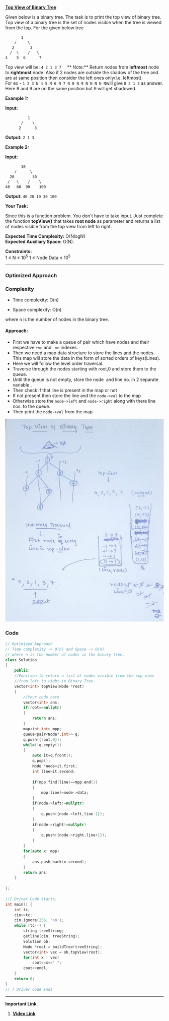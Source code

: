 
**[Top View of Binary Tree](https://www.geeksforgeeks.org/problems/top-view-of-binary-tree/1)**


Given below is a binary tree. The task is to print the top view of binary tree. Top view of a binary tree is the set of nodes visible when the tree is viewed from the top. For the given below tree

```
       1  
    /     \  
   2       3  
  /  \    /   \  
4    5  6      7
```

Top view will be: `4 2 1 3 7  `
**
Note:** Return nodes from **leftmost** node to **rightmost** node. Also if 2 nodes are outside the shadow of the tree and are at same position then consider the left ones only(i.e. leftmost).   
For ex - `1 2 3 N 4 5 N 6 N 7 N 8 N 9 N N N N N`will give `8 2 1 3` as answer. Here 8 and 9 are on the same position but 9 will get shadowed.


**Example 1:**

**Input:**
```
	      1
	   /    \
	  2      3
```

**Output:** `2 1 3`


**Example 2:**

**Input:**
```
       10
    /      \
  20        30
 /   \    /    \
40   60  90    100
```

**Output:** `40 20 10 30 100`

**Your Task:**  

Since this is a function problem. You don't have to take input. Just complete the function **topView()** that takes **root node** as parameter and returns a list of nodes visible from the top view from left to right.

**Expected Time Complexity:** O(NlogN)  
**Expected Auxiliary Space:** O(N).

**Constraints:**  
1 ≤ N ≤ 10<sup>5</sup>
1 ≤ Node Data ≤ 10<sup>5</sup>


***

### Optimized Approach

### Complexity

- Time complexity: O(n)
    
- Space complexity: O(n)
    
where n is the number of nodes in the binary tree.

#### Approach: 

- First we have to make a queue of pair which have nodes and their respective `+ve` and `-ve` indexes.
- Then we need a map data structure to store the lines and the nodes. This map will store the data in the form of sorted orders of keys(Lines).
- Here we will follow the level order traversal.
- Traverse through the nodes starting with root,0 and store them to the queue.
- Until the queue is not empty, store the node  and line no. in 2 separate variable .
- Then check if that line is present in the map or not
- If not present then store the line and the `node->val` to the map
- Otherwise store the `node->left` and `node->right` along with there line nos. to the queue.
- Then print the `node->val` from the map

![image](../Image/Top_View_of_a_Binary_Tree.jpg)

### Code

```cpp
// Optimized Approach
// Time complexity -> O(n) and Space -> O(n)
// where n is the number of nodes in the binary tree.
class Solution
{
    public:
    //Function to return a list of nodes visible from the top view 
    //from left to right in Binary Tree.
    vector<int> topView(Node *root)
    {
        //Your code here
        vector<int> ans;
        if(root==nullptr)
        {
            return ans;
        }
        map<int,int> mpp;
        queue<pair<Node*,int>> q;
        q.push({root,0});
        while(!q.empty())
        {
            auto it=q.front();
            q.pop();
            Node *node=it.first;
            int line=it.second;
            
            if(mpp.find(line)==mpp.end())
            {
                mpp[line]=node->data;
            }
            if(node->left!=nullptr)
            {
                q.push({node->left,line-1});
            }
            if(node->right!=nullptr)
            {
                q.push({node->right,line+1});
            }
        }
        for(auto x: mpp)
        {
            ans.push_back(x.second);
        }
        return ans;
    }

};

//{ Driver Code Starts.
int main() {
    int tc;
    cin>>tc;
    cin.ignore(256, '\n');
    while (tc--) {
        string treeString;
        getline(cin, treeString);
        Solution ob;
        Node *root = buildTree(treeString);
        vector<int> vec = ob.topView(root);
        for(int x : vec)
            cout<<x<<" ";
        cout<<endl;
    }
    return 0;
}
// } Driver Code Ends
```


****

**Important Link**
1.  **[Video Link](https://youtu.be/Et9OCDNvJ78)**
